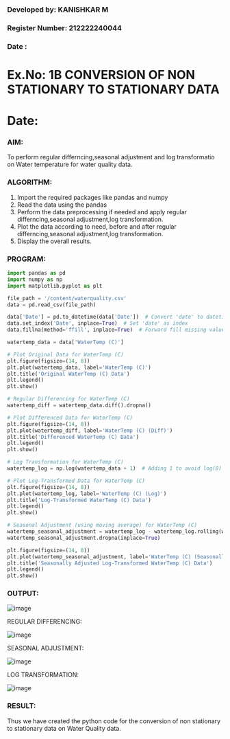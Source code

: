 ### Developed by: KANISHKAR M
### Register Number: 212222240044
### Date :

# Ex.No: 1B                     CONVERSION OF NON STATIONARY TO STATIONARY DATA
# Date: 

### AIM:
To perform regular differncing,seasonal adjustment and log transformatio on Water temperature for water quality data.

### ALGORITHM:

1. Import the required packages like pandas and numpy
2. Read the data using the pandas
3. Perform the data preprocessing if needed and apply regular differncing,seasonal adjustment,log transformation.
4. Plot the data according to need, before and after regular differncing,seasonal adjustment,log transformation.
5. Display the overall results.

### PROGRAM:

```py
import pandas as pd
import numpy as np
import matplotlib.pyplot as plt
```
```py
file_path = '/content/waterquality.csv'
data = pd.read_csv(file_path)
```

```py
data['Date'] = pd.to_datetime(data['Date'])  # Convert 'date' to datetime
data.set_index('Date', inplace=True)  # Set 'date' as index
data.fillna(method='ffill', inplace=True)  # Forward fill missing values
```

```py
watertemp_data = data['WaterTemp (C)']
```
```py
# Plot Original Data for WaterTemp (C)
plt.figure(figsize=(14, 8))
plt.plot(watertemp_data, label='WaterTemp (C)')
plt.title('Original WaterTemp (C) Data')
plt.legend()
plt.show()
```
```py
# Regular Differencing for WaterTemp (C)
watertemp_diff = watertemp_data.diff().dropna()
```
```py
# Plot Differenced Data for WaterTemp (C)
plt.figure(figsize=(14, 8))
plt.plot(watertemp_diff, label='WaterTemp (C) (Diff)')
plt.title('Differenced WaterTemp (C) Data')
plt.legend()
plt.show()
```
```py
# Log Transformation for WaterTemp (C)
watertemp_log = np.log(watertemp_data + 1)  # Adding 1 to avoid log(0)
```
```py
# Plot Log-Transformed Data for WaterTemp (C)
plt.figure(figsize=(14, 8))
plt.plot(watertemp_log, label='WaterTemp (C) (Log)')
plt.title('Log-Transformed WaterTemp (C) Data')
plt.legend()
plt.show()
```
```py
# Seasonal Adjustment (using moving average) for WaterTemp (C)
watertemp_seasonal_adjustment = watertemp_log - watertemp_log.rolling(window=7).mean()
watertemp_seasonal_adjustment.dropna(inplace=True)
```
```py
plt.figure(figsize=(14, 8))
plt.plot(watertemp_seasonal_adjustment, label='WaterTemp (C) (Seasonally Adjusted)')
plt.title('Seasonally Adjusted Log-Transformed WaterTemp (C) Data')
plt.legend()
plt.show()
```

### OUTPUT:

![image](https://github.com/user-attachments/assets/5470a9db-1ca0-4cb9-b910-7cb00fec02d4)



REGULAR DIFFERENCING:

![image](https://github.com/user-attachments/assets/d06f564f-7be9-4146-a561-33de4b7fe386)

SEASONAL ADJUSTMENT:

![image](https://github.com/user-attachments/assets/a1e326e2-7846-46f0-9e16-589547163702)


LOG TRANSFORMATION:

![image](https://github.com/user-attachments/assets/41ba288d-ba31-446c-a68b-53d7c70a3240)


### RESULT:
Thus we have created the python code for the conversion of non stationary to stationary data on Water Quality data.

